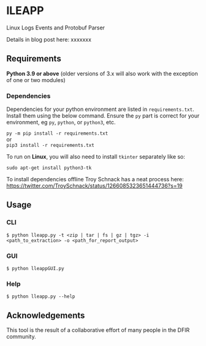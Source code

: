 # lLEAPP
Linux Logs Events and Protobuf Parser

Details in blog post here:  xxxxxxx 

## Requirements
**Python 3.9 or above** (older versions of 3.x will also work with the exception of one or two modules)

### Dependencies

Dependencies for your python environment are listed in `requirements.txt`. Install them using the below command. Ensure the `py` part is correct for your environment, eg `py`, `python`, or `python3`, etc. 

`py -m pip install -r requirements.txt`  
or  
 `pip3 install -r requirements.txt`

To run on **Linux**, you will also need to install `tkinter` separately like so:

`sudo apt-get install python3-tk`

To install dependencies offline Troy Schnack has a neat process here:
https://twitter.com/TroySchnack/status/1266085323651444736?s=19

## Usage

### CLI

```
$ python lleapp.py -t <zip | tar | fs | gz | tgz> -i <path_to_extraction> -o <path_for_report_output>
```

### GUI

```
$ python lleappGUI.py 
```

### Help

```
$ python lleapp.py --help
```

## Acknowledgements

This tool is the result of a collaborative effort of many people in the DFIR community.